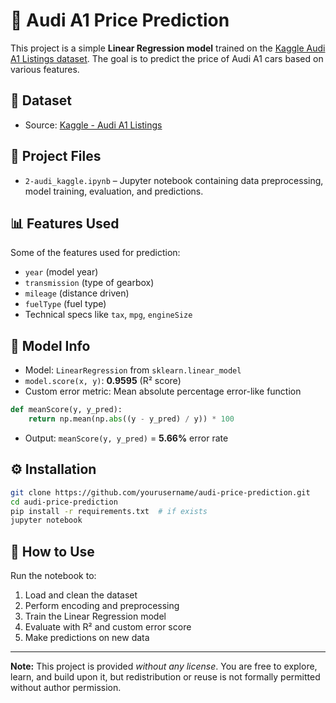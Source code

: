 # 🚗 Audi A1 Price Prediction

This project is a simple **Linear Regression model** trained on the [Kaggle Audi A1 Listings dataset](https://www.kaggle.com/datasets/jacklacey/audi-a1-listings). The goal is to predict the price of Audi A1 cars based on various features.

## 🔗 Dataset

- Source: [Kaggle - Audi A1 Listings](https://www.kaggle.com/datasets/jacklacey/audi-a1-listings)

## 📂 Project Files

- `2-audi_kaggle.ipynb` – Jupyter notebook containing data preprocessing, model training, evaluation, and predictions.

## 📊 Features Used

Some of the features used for prediction:

- `year` (model year)
- `transmission` (type of gearbox)
- `mileage` (distance driven)
- `fuelType` (fuel type)
- Technical specs like `tax`, `mpg`, `engineSize`

## 🧠 Model Info

- Model: `LinearRegression` from `sklearn.linear_model`
- `model.score(x, y)`: **0.9595** (R² score)
- Custom error metric: Mean absolute percentage error-like function

```python
def meanScore(y, y_pred):
    return np.mean(np.abs((y - y_pred) / y)) * 100
```

- Output: `meanScore(y, y_pred)` = **5.66%** error rate

## ⚙️ Installation

```bash
git clone https://github.com/yourusername/audi-price-prediction.git
cd audi-price-prediction
pip install -r requirements.txt  # if exists
jupyter notebook
```

## 🧪 How to Use

Run the notebook to:

1. Load and clean the dataset
2. Perform encoding and preprocessing
3. Train the Linear Regression model
4. Evaluate with R² and custom error score
5. Make predictions on new data

---

**Note:** This project is provided _without any license_. You are free to explore, learn, and build upon it, but redistribution or reuse is not formally permitted without author permission.
